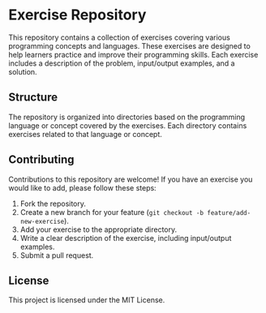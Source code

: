 # Exercise Repository

This repository contains a collection of exercises covering various programming concepts and languages. These exercises are designed to help learners practice and improve their programming skills. Each exercise includes a description of the problem, input/output examples, and a solution.

## Structure

The repository is organized into directories based on the programming language or concept covered by the exercises. Each directory contains exercises related to that language or concept.

## Contributing

Contributions to this repository are welcome! If you have an exercise you would like to add, please follow these steps:

1. Fork the repository.
2. Create a new branch for your feature (`git checkout -b feature/add-new-exercise`).
3. Add your exercise to the appropriate directory.
4. Write a clear description of the exercise, including input/output examples.
5. Submit a pull request.

## License

This project is licensed under the MIT License.
